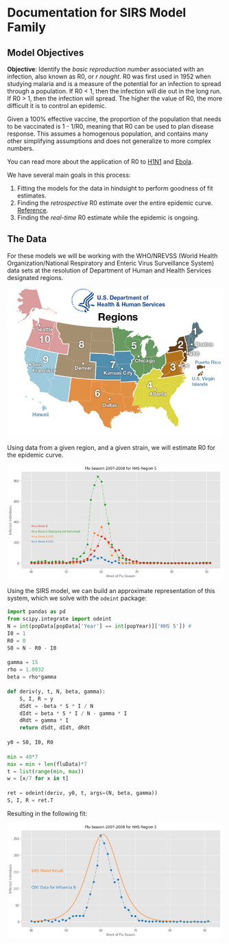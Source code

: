 # Documentation for SIRS Model Family

## Model Objectives

**Objective**: Identify the *basic reproduction number* associated with an infection, also known as R0, or *r nought*.  R0 was first used in 1952 when studying malaria and is a measure of the potential for an infection to spread through a population.  If R0 < 1, then the infection will die out in the long run.  If R0 > 1, then the infection will spread.  The higher the value of R0, the more difficult it is to control an epidemic.

Given a 100% effective vaccine, the proportion of the population that needs to be vaccinated is 1 - 1/R0, meaning that R0 can be used to plan disease response.  This assumes a homogenous population, and contains many other simplifying assumptions and does not generalize to more complex numbers.

You can read more about the application of R0 to [H1N1](http://science.sciencemag.org/content/324/5934/1557) and [Ebola](http://currents.plos.org/outbreaks/article/obk-14-0036-early-epidemic-dynamics-of-the-west-african-2014-ebola-outbreak-estimates-derived-with-a-simple-two-parameter-model/).

We have several main goals in this process:

1. Fitting the models for the data in hindsight to perform goodness of fit estimates.
2. Finding the *retrospective* R0 estimate over the entire epidemic curve. [Reference](https://www.researchgate.net/profile/James_Hyman/publication/233988169_chowell_2006_estimation_reproductive_number_spanish_flu_geneva/links/02bfe50dcbe6d4a6b3000000/chowell-2006-estimation-reproductive-number-spanish-flu-geneva.pdf).
3. Finding the *real-time* R0 estimate while the epidemic is ongoing.

## The Data

For these models we will be working with the WHO/NREVSS (World Health Organization/National Respiratory and Enteric Virus Surveillance System) data sets at the resolution of Department of Human and Health Services designated regions.

![Map of HHS Regions](images/regionsmap.jpg)

Using data from a given region, and a given strain, we will estimate R0 for the epidemic curve.

![2007-2008 Flu Infections in Region 5](images/2007-2008-Flu.png)

Using the SIRS model, we can build an approximate representation of this system, which we solve with the `odeint` package:

```python
import pandas as pd
from scipy.integrate import odeint
N = int(popData[popData['Year'] == int(popYear)]['HHS 5']) #
I0 = 1
R0 = 0
S0 = N - R0 - I0

gamma = 15
rho = 1.0032
beta = rho*gamma

def deriv(y, t, N, beta, gamma):
    S, I, R = y
    dSdt = -beta * S * I / N
    dIdt = beta * S * I / N - gamma * I
    dRdt = gamma * I
    return dSdt, dIdt, dRdt

y0 = S0, I0, R0

min = 40*7
max = min + len(fluData)*7
t = list(range(min, max))
w = [x/7 for x in t]

ret = odeint(deriv, y0, t, args=(N, beta, gamma))
S, I, R = ret.T
```

Resulting in the following fit:

![2007-2008 Flu Infection SIRS Model](images/2007-2008-SIRS.png)
